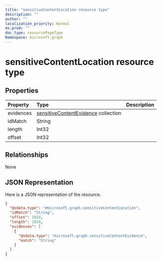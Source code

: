 ```yaml
---
title: "sensitiveContentLocation resource type"
description: ""
author: ""
localization_priority: Normal
ms.prod: ""
doc_type: resourcePageType
Namespace: microsoft.graph
---
```



# sensitiveContentLocation resource type



## Properties
|Property|Type|Description|
|:---|:---|:---|
|evidences|[sensitiveContentEvidence](../resources/sensitiveContentEvidence.md) collection||
|idMatch|String||
|length|Int32||
|offset|Int32||

## Relationships
None

## JSON Representation
Here is a JSON representation of the resource.
<!-- {
  "blockType": "resource",
  "@odata.type": "microsoft.graph.sensitiveContentLocation"
}
-->
``` json
{
  "@odata.type": "#microsoft.graph.sensitiveContentLocation",
  "idMatch": "String",
  "offset": 1024,
  "length": 1024,
  "evidences": [
    {
      "@odata.type": "microsoft.graph.sensitiveContentEvidence",
      "match": "String"
    }
  ]
}
```

